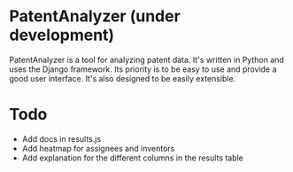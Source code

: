 # PatentAnalyzer (under development)

PatentAnalyzer is a tool for analyzing patent data. It's written in Python and uses the Django framework. Its priority is to be easy to use and provide a good user interface. It's also designed to be easily extensible. 

# Todo
* Add docs in results.js
* Add heatmap for assignees and inventors
* Add explanation for the different columns in the results table